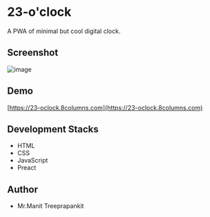 # 23-o'clock
A PWA of minimal but cool digital clock.

## Screenshot
![image](https://github.com/user-attachments/assets/9e08d6a9-c4a2-413f-91e1-a34ec5689b84)

## Demo
[https://23-oclock.8columns.com](https://23-oclock.8columns.com)

## Development Stacks
- HTML
- CSS
- JavaScript
- Preact

## Author
- Mr.Manit Treeprapankit

